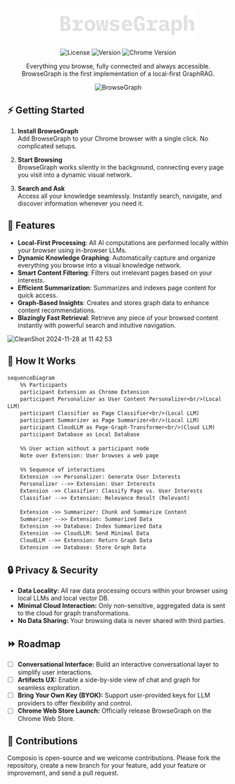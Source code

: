 <div align="center">
<div>
  <a href="https://browsegraph.com/">
    <img src="./src/assets/browsegraph-logo.svg" alt="BrowseGraph Logo" />
  </a>
</div>
  
<p align="center">
    <img alt="License" src="https://img.shields.io/badge/License-MIT-green?style=plastic&logo=github&logoColor=white&cacheSeconds=60">
    <img alt="Version" src="https://img.shields.io/badge/Version-0.1.0-blue?style=plastic&logo=github&logoColor=white&cacheSeconds=60">
    <img alt="Chrome Version" src="https://img.shields.io/badge/Chrome-133%2B-orange?style=plastic&logo=google-chrome&logoColor=white&cacheSeconds=60">
</p>
   Everything you browse, fully connected and always accessible. </br>
   BrowseGraph is the first implementation of a local-first GraphRAG.
</div>

<p align="center">
  <ahref="https://browsegraph.com/">
   <img alt="BrowseGraph" width=600 src="https://github.com/user-attachments/assets/c276737f-a017-4e6c-bfaf-c0a462295450"/>
  </a>
</p>


## ⚡ Getting Started

1. **Install BrowseGraph**  
   Add BrowseGraph to your Chrome browser with a single click. No complicated setups.

2. **Start Browsing**  
   BrowseGraph works silently in the background, connecting every page you visit into a dynamic visual network.

3. **Search and Ask**  
   Access all your knowledge seamlessly. Instantly search, navigate, and discover information whenever you need it.



## 🌟 Features

- **Local-First Processing**: All AI computations are performed locally within your browser using in-browser LLMs.
- **Dynamic Knowledge Graphing**: Automatically capture and organize everything you browse into a visual knowledge network.
- **Smart Content Filtering**: Filters out irrelevant pages based on your interests.
- **Efficient Summarization**: Summarizes and indexes page content for quick access.
- **Graph-Based Insights**: Creates and stores graph data to enhance content recommendations.
- **Blazingly Fast Retrieval**: Retrieve any piece of your browsed content instantly with powerful search and intuitive navigation.


![CleanShot 2024-11-28 at 11 42 53](https://github.com/user-attachments/assets/01280850-0efb-4afc-ab7c-4163e6cd96a7)

## 🧩 How It Works

```mermaid
sequenceDiagram
    %% Participants
    participant Extension as Chrome Extension
    participant Personalizer as User Content Personalizer<br/>(Local LLM)
    participant Classifier as Page Classifier<br/>(Local LLM)
    participant Summarizer as Page Summarizer<br/>(Local LLM)
    participant CloudLLM as Page-Graph-Transformer<br/>(Cloud LLM)
    participant Database as Local Database

    %% User action without a participant node
    Note over Extension: User browses a web page

    %% Sequence of interactions
    Extension ->> Personalizer: Generate User Interests
    Personalizer -->> Extension: User Interests
    Extension ->> Classifier: Classify Page vs. User Interests
    Classifier -->> Extension: Relevance Result (Relevant)

    Extension ->> Summarizer: Chunk and Summarize Content
    Summarizer -->> Extension: Summarized Data
    Extension ->> Database: Index Summarized Data
    Extension ->> CloudLLM: Send Minimal Data
    CloudLLM -->> Extension: Return Graph Data
    Extension ->> Database: Store Graph Data
```

## 🔒 Privacy & Security

- **Data Locality:** All raw data processing occurs within your browser using local LLMs and local vector DB.
- **Minimal Cloud Interaction:** Only non-sensitive, aggregated data is sent to the cloud for graph transformations.
- **No Data Sharing:** Your browsing data is never shared with third parties.

## ⏩ Roadmap

- [ ] **Conversational Interface:** Build an interactive conversational layer to simplify user interactions.
- [ ] **Artifacts UX:** Enable a side-by-side view of chat and graph for seamless exploration.
- [ ] **Bring Your Own Key (BYOK):** Support user-provided keys for LLM providers to offer flexibility and control.
- [ ] **Chrome Web Store Launch:** Officially release BrowseGraph on the Chrome Web Store.

## 🤗 Contributions
Composio is open-source and we welcome contributions. Please fork the repository, create a new branch for your feature, add your feature or improvement, and send a pull request.
